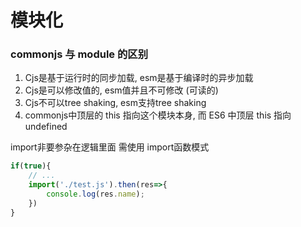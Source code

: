 # 模块化

### commonjs 与 module 的区别

1. Cjs是基于运行时的同步加载, esm是基于编译时的异步加载
2. Cjs是可以修改值的, esm值并且不可修改 (可读的)
3. Cjs不可以tree shaking, esm支持tree shaking
4. commonjs中顶层的 this 指向这个模块本身, 而 ES6 中顶层 this 指向 undefined


import非要参杂在逻辑里面 需使用 import函数模式

```javascript
if(true){
    // ...
    import('./test.js').then(res=>{
        console.log(res.name);
    })
}
```


